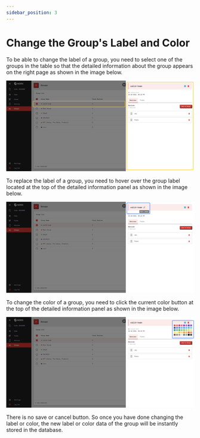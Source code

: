 ```yaml
---
sidebar_position: 3
---
```


# Change the Group's Label and Color

To be able to change the label of a group, you need to select one of the groups in the table so that the detailed information about the group appears on the right page as shown in the image below.

![](/img/screenshots/website-application-usage/groups/change-label-color/change-label-color-1.png)

To replace the label of a group, you need to hover over the group label located at the top of the detailed information panel as shown in the image below.

![](/img/screenshots/website-application-usage/groups/change-label-color/change-label-color-2.png)

To change the color of a group, you need to click the current color button at the top of the detailed information panel as shown in the image below.

![](/img/screenshots/website-application-usage/groups/change-label-color/change-label-color-3.png)

There is no save or cancel button. So once you have done changing the label or color, the new label or color data of the group will be instantly stored in the database.